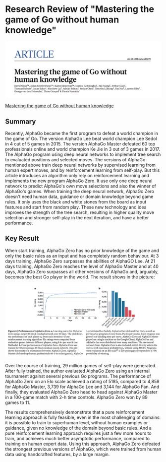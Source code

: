 # Research Review of "Mastering the game of Go without human knowledge"


![pape](media/paper.png)

[Mastering the game of Go without human knowledge](https://deepmind.com/documents/119/agz_unformatted_nature.pdf)


## Summary
Recently, AlphaGo became the first program to defeat a world champion in the game of Go. The version AlphaGo Lee beat world champion Lee Sedol in 4 out of 5 games in 2015. The version AlphaGo Master defeated 60 top professionals online and world champion Ke Jie in 3 out of 3 games in 2017. The AlphaGo program using deep neural networks to implement tree search to evaluated positions and selected moves. The versions of AlphaGo mentioned above train deep neural networks by supervised learning from human expert moves, and by reinforcement learning from self-play. But this article introduces an algorithm only rely on reinforcement learning and implements the new program AlphaGo Zero. It use only one deep neural network to predict AlphaGo's own move selections and also the winner of AlphaGo's games. When training the deep neural network, AlphaGo Zero doesn't need human data, guidance or domain knowledge beyond game rules. It only uses the black and white stones from the board as input features and start from random play. These new technology and idea improves the strength of the tree search, resulting in higher quality move selection and stronger self-play in the next iteration, and have a better performance.

## Key Result
When start training, AlphaGo Zero has no prior knowledge of the game and only the basic rules as an input and has completely random behaviour. At 3 days training, AlphaGo Zero surpasses the abilities of AlphaGO Lee. At 21 days training, AlphaGo Zero reaches the level of AlphaGo Master and at 40 days, AlphaGo Zero surpasses all other versions of AlphaGo and, arguably, becomes the best Go player in the world. The result shows in the picture:

![key result](media/key%20result.png)

Over the course of training, 29 million games of self-play were generated. After fully trained, the author evaluated AlphaGo Zero using an internal tournament against several previous Go programs. The performance of AlphaGo Zero on an Elo scale achieved a rating of 5185, compared to 4,858 for AlphaGo Master, 3,739 for AlphaGo Lee and 3,144 for AlphaGo Fan. And finally, they evaluated AlphaGo Zero head to head against AlphaGo Master in a 100-­game match with 2-­h time controls. AlphaGo Zero won by 89 games to 11. 

The results comprehensively demonstrate that a pure reinforcement learning approach is fully feasible, even in the most challenging of domains: it is possible to train to superhuman level, without human examples or guidance, given no knowledge of the domain beyond basic rules. And a pure reinforcement learning approach requires just a few more hours to train, and achieves much better asymptotic performance, compared to training on human expert data. Using this approach, AlphaGo Zero defeated the strongest previous versions of AlphaGo, which were trained from human data using handcrafted fea­tures, by a large margin.


